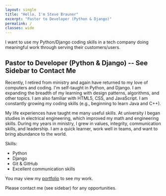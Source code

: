```yaml
---
layout: single
title: "Hello, I'm Steve Brauner"
excerpt: "Pastor to Developer (Python & Django)"
permalink: /
classes: wide
---
```


I want to use my Python/Django coding skills in a tech company doing meaningful work through serving their customers/users.

## Pastor to Developer (Python & Django) -- See Sidebar to Contact Me

Recently, I retired from ministry and again have returned to my love of computers and coding. I'm self-taught in Python, and Django. I am expanding the breadth of my learning with design patterns, algorithms, and other topics. I am also familiar with HTML5, CSS, and JavaScript. I am constantly growing my coding skills (e.g., beginning to learn Java and C++).

My life experiences have taught me many useful skills. At university I began studies in electrical engineering, which improved my math and engineering skills. During my years in ministry, I grew in values, integrity, communication skills, and leadership. I am a quick learner, work well in teams, and want to bring abundance to the world.

Skills:

- Python
- Django
- Git & GitHub
- Excellent communication skills

You may view my [portfolio](/portfolio/) to see my work.

Please contact me (see sidebar) for any opportunities.
